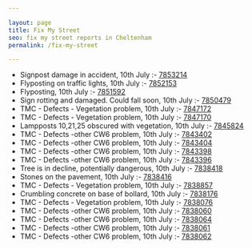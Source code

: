 ```yaml
---

layout: page
title: Fix My Street
seo: fix my street reports in Cheltenham
permalink: /fix-my-street

---
```


<!-- fix_marker starts -->

- Signpost damage in accident, 10th July :- [7853214](https://www.fixmystreet.com/report/7853214)
- Flyposting on traffic lights, 10th July :- [7852153](https://www.fixmystreet.com/report/7852153)
- Flyposting, 10th July :- [7851592](https://www.fixmystreet.com/report/7851592)
- Sign rotting and damaged. Could fall soon, 10th July :- [7850479](https://www.fixmystreet.com/report/7850479)
- TMC - Defects - Vegetation problem, 10th July :- [7847172](https://www.fixmystreet.com/report/7847172)
- TMC - Defects - Vegetation problem, 10th July :- [7847170](https://www.fixmystreet.com/report/7847170)
- Lampposts 10,21,25 obscured with vegetation, 10th July :- [7845824](https://www.fixmystreet.com/report/7845824)
- TMC - Defects -other CW6 problem, 10th July :- [7843402](https://www.fixmystreet.com/report/7843402)
- TMC - Defects -other CW6 problem, 10th July :- [7843404](https://www.fixmystreet.com/report/7843404)
- TMC - Defects -other CW6 problem, 10th July :- [7843398](https://www.fixmystreet.com/report/7843398)
- TMC - Defects -other CW6 problem, 10th July :- [7843396](https://www.fixmystreet.com/report/7843396)
- Tree is in decline, potentially dangerous, 10th July :- [7838418](https://www.fixmystreet.com/report/7838418)
- Stones on the pavement, 10th July :- [7838416](https://www.fixmystreet.com/report/7838416)
- TMC - Defects - Vegetation problem, 10th July :- [7838857](https://www.fixmystreet.com/report/7838857)
- Crumbling concrete on base of bollard, 10th July :- [7838176](https://www.fixmystreet.com/report/7838176)
- TMC - Defects - Vegetation problem, 10th July :- [7838076](https://www.fixmystreet.com/report/7838076)
- TMC - Defects -other CW6 problem, 10th July :- [7838060](https://www.fixmystreet.com/report/7838060)
- TMC - Defects -other CW6 problem, 10th July :- [7838064](https://www.fixmystreet.com/report/7838064)
- TMC - Defects -other CW6 problem, 10th July :- [7838061](https://www.fixmystreet.com/report/7838061)
- TMC - Defects -other CW6 problem, 10th July :- [7838062](https://www.fixmystreet.com/report/7838062)

<!-- fix_marker ends -->